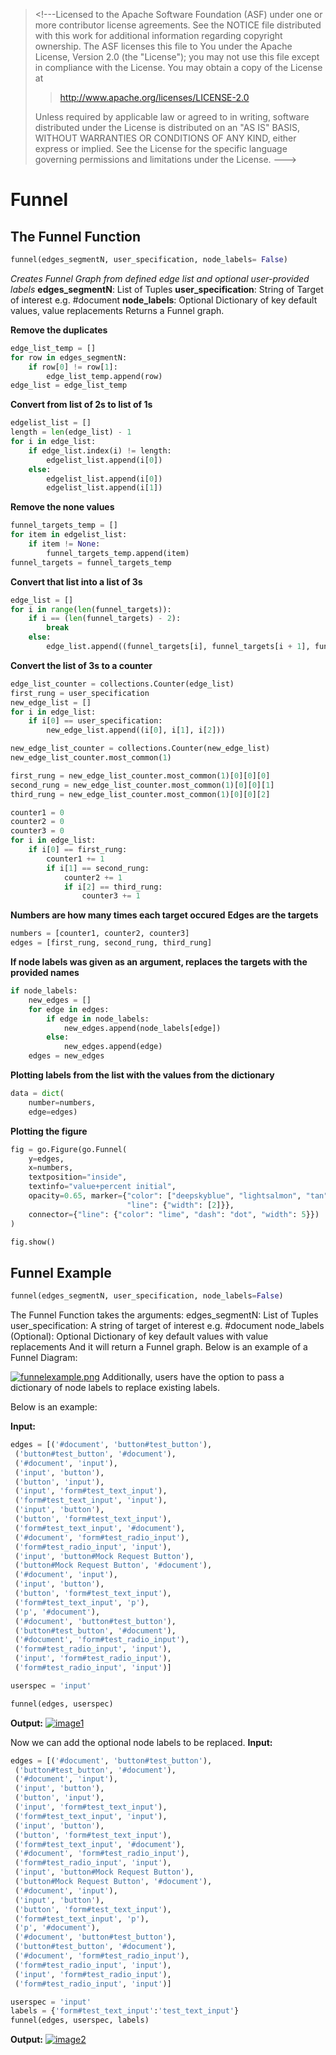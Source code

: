 > \<!\-\--Licensed to the Apache Software Foundation (ASF) under one or
> more contributor license agreements. See the NOTICE file distributed
> with this work for additional information regarding copyright
> ownership. The ASF licenses this file to You under the Apache License,
> Version 2.0 (the \"License\"); you may not use this file except in
> compliance with the License. You may obtain a copy of the License at
>
> > <http://www.apache.org/licenses/LICENSE-2.0>
>
> Unless required by applicable law or agreed to in writing, software
> distributed under the License is distributed on an \"AS IS\" BASIS,
> WITHOUT WARRANTIES OR CONDITIONS OF ANY KIND, either express or
> implied. See the License for the specific language governing
> permissions and limitations under the License. \-\--\>

# Funnel

## The Funnel Function

``` python
funnel(edges_segmentN, user_specification, node_labels= False)
```

*Creates Funnel Graph from defined edge list and optional user-provided
labels* **edges_segmentN**: List of Tuples **user_specification**:
String of Target of interest e.g. #document **node_labels**: Optional
Dictionary of key default values, value replacements Returns a Funnel
graph.

**Remove the duplicates**

``` python
edge_list_temp = []
for row in edges_segmentN:
    if row[0] != row[1]:
        edge_list_temp.append(row)
edge_list = edge_list_temp
```

**Convert from list of 2s to list of 1s**

``` python
edgelist_list = []
length = len(edge_list) - 1
for i in edge_list:
    if edge_list.index(i) != length:
        edgelist_list.append(i[0])
    else:
        edgelist_list.append(i[0])
        edgelist_list.append(i[1])
```

**Remove the none values**

``` python
funnel_targets_temp = []
for item in edgelist_list:
    if item != None:
        funnel_targets_temp.append(item)
funnel_targets = funnel_targets_temp
```

**Convert that list into a list of 3s**

``` python
edge_list = []
for i in range(len(funnel_targets)):
    if i == (len(funnel_targets) - 2):
        break
    else:
        edge_list.append((funnel_targets[i], funnel_targets[i + 1], funnel_targets[i + 2]))
```

**Convert the list of 3s to a counter**

``` python
edge_list_counter = collections.Counter(edge_list)
first_rung = user_specification
new_edge_list = []
for i in edge_list:
    if i[0] == user_specification:
        new_edge_list.append((i[0], i[1], i[2]))

new_edge_list_counter = collections.Counter(new_edge_list)
new_edge_list_counter.most_common(1)

first_rung = new_edge_list_counter.most_common(1)[0][0][0]
second_rung = new_edge_list_counter.most_common(1)[0][0][1]
third_rung = new_edge_list_counter.most_common(1)[0][0][2]

counter1 = 0
counter2 = 0
counter3 = 0
for i in edge_list:
    if i[0] == first_rung:
        counter1 += 1
        if i[1] == second_rung:
            counter2 += 1
            if i[2] == third_rung:
                counter3 += 1
```

**Numbers are how many times each target occured** **Edges are the
targets**

``` python
numbers = [counter1, counter2, counter3]
edges = [first_rung, second_rung, third_rung]
```

**If node labels was given as an argument, replaces the targets with the
provided names**

``` python
if node_labels:
    new_edges = []
    for edge in edges:
        if edge in node_labels:
            new_edges.append(node_labels[edge])
        else:
            new_edges.append(edge)
    edges = new_edges
```

**Plotting labels from the list with the values from the dictionary**

``` python
data = dict(
    number=numbers,
    edge=edges)
```

**Plotting the figure**

``` python
fig = go.Figure(go.Funnel(
    y=edges,
    x=numbers,
    textposition="inside",
    textinfo="value+percent initial",
    opacity=0.65, marker={"color": ["deepskyblue", "lightsalmon", "tan"],
                          "line": {"width": [2]}},
    connector={"line": {"color": "lime", "dash": "dot", "width": 5}})
)

fig.show()
```

## Funnel Example

``` python
funnel(edges_segmentN, user_specification, node_labels=False)
```

The Funnel Function takes the arguments: edges_segmentN: List of Tuples
user_specification: A string of target of interest e.g. #document
node_labels (Optional): Optional Dictionary of key default values with
value replacements And it will return a Funnel graph. Below is an
example of a Funnel Diagram:

[![funnelexample.png](https://i.postimg.cc/qvPxbKqT/newplot-2.png)](https://postimg.cc/tsz67YFS)
Additionally, users have the option to pass a dictionary of node labels
to replace existing labels.

Below is an example:

**Input:**

``` python
edges = [('#document', 'button#test_button'),
 ('button#test_button', '#document'),
 ('#document', 'input'),
 ('input', 'button'),
 ('button', 'input'),
 ('input', 'form#test_text_input'),
 ('form#test_text_input', 'input'),
 ('input', 'button'),
 ('button', 'form#test_text_input'),
 ('form#test_text_input', '#document'),
 ('#document', 'form#test_radio_input'),
 ('form#test_radio_input', 'input'),
 ('input', 'button#Mock Request Button'),
 ('button#Mock Request Button', '#document'),
 ('#document', 'input'),
 ('input', 'button'),
 ('button', 'form#test_text_input'),
 ('form#test_text_input', 'p'),
 ('p', '#document'),
 ('#document', 'button#test_button'),
 ('button#test_button', '#document'),
 ('#document', 'form#test_radio_input'),
 ('form#test_radio_input', 'input'),
 ('input', 'form#test_radio_input'),
 ('form#test_radio_input', 'input')]

userspec = 'input'

funnel(edges, userspec)
```

**Output:**
[![image1](https://i.postimg.cc/FzHydgWj/newplot-3.png)](https://postimg.cc/dkgkgdK1)

Now we can add the optional node labels to be replaced. **Input:**

``` python
edges = [('#document', 'button#test_button'),
 ('button#test_button', '#document'),
 ('#document', 'input'),
 ('input', 'button'),
 ('button', 'input'),
 ('input', 'form#test_text_input'),
 ('form#test_text_input', 'input'),
 ('input', 'button'),
 ('button', 'form#test_text_input'),
 ('form#test_text_input', '#document'),
 ('#document', 'form#test_radio_input'),
 ('form#test_radio_input', 'input'),
 ('input', 'button#Mock Request Button'),
 ('button#Mock Request Button', '#document'),
 ('#document', 'input'),
 ('input', 'button'),
 ('button', 'form#test_text_input'),
 ('form#test_text_input', 'p'),
 ('p', '#document'),
 ('#document', 'button#test_button'),
 ('button#test_button', '#document'),
 ('#document', 'form#test_radio_input'),
 ('form#test_radio_input', 'input'),
 ('input', 'form#test_radio_input'),
 ('form#test_radio_input', 'input')]

userspec = 'input'
labels = {'form#test_text_input':'test_text_input'}        
funnel(edges, userspec, labels)
```

**Output:**
[![image2](https://i.postimg.cc/rwrSrpJY/newplot-4.png)](https://postimg.cc/RWv6r42c)
